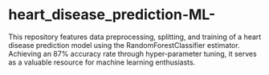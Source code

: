 # heart_disease_prediction-ML-
This repository features data preprocessing, splitting, and training of a heart disease prediction model using the RandomForestClassifier estimator. Achieving an 87% accuracy rate through hyper-parameter tuning, it serves as a valuable resource for machine learning enthusiasts.
